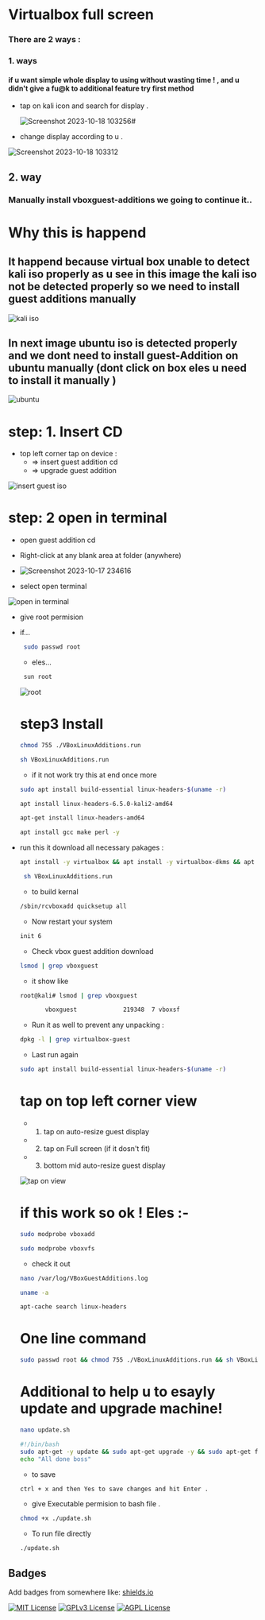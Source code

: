 # Virtualbox full screen
### There are 2 ways :
### 1. ways
#### if u want simple whole display to using without wasting time ! , and u didn't give a fu@k to additional feature try first method
- tap on kali icon and search for display .

  ![Screenshot 2023-10-18 103256](https://github.com/Esther7171/virtualox-fullscreen/assets/122229257/80988676-eecd-4e55-b3dd-9e9efb3f1f8b)#

- change display according to u .
  
![Screenshot 2023-10-18 103312](https://github.com/Esther7171/virtualox-fullscreen/assets/122229257/0d65efb8-e6a4-4f7f-9bd5-9cb46837f731)

## 2. way 
### Manually install vboxguest-additions we going to continue it..
# Why this is happend
## It happend because virtual box unable to detect kali iso properly as u see in this image the kali iso not be detected properly so we need to install guest additions manually
![kali iso](https://github.com/Esther7171/virtualox-fullscreen/assets/122229257/afe655bb-c8fb-40de-a937-306e76ac1a56)
## In next image ubuntu iso is detected properly and we dont need to install guest-Addition on ubuntu manually (dont click on box eles u need to install it manually )
![ubuntu](https://github.com/Esther7171/virtualox-fullscreen/assets/122229257/488c0a56-532e-48ed-861f-cbbedcbec425)

# step: 1. Insert CD
- top left corner tap on device :
    - => insert guest addition cd
    - => upgrade guest addition
   
![insert guest iso](https://github.com/Esther7171/virtualox-fullscreen/assets/122229257/90d22b87-764f-42f2-951e-8646e409064a)

# step: 2 open in terminal
 - open guest addition cd
 - Right-click at any blank area at folder (anywhere)
 
 - ![Screenshot 2023-10-17 234616](https://github.com/Esther7171/virtualox-fullscreen/assets/122229257/b9a5da29-6e95-4dfe-96bf-bc62843d9cbe)

 - select open terminal

![open in terminal](https://github.com/Esther7171/virtualox-fullscreen/assets/122229257/71dd788f-bc0f-4db3-bc6e-b1d5c5b9e40b)

 - give root permision 

 - if...
   ```bash
    sudo passwd root
   ```
   - eles...
   ```bash
    sun root
   ```

   ![root](https://github.com/Esther7171/virtualox-fullscreen/assets/122229257/d7a11570-3b16-4503-b43b-8f3a6aaffed1)
   
   # step3 Install
   ```bash
   chmod 755 ./VBoxLinuxAdditions.run
   ```
   ```bash
   sh VBoxLinuxAdditions.run
   ```
   - if it not work try this at end once more
   ```bash
   sudo apt install build-essential linux-headers-$(uname -r)
   ```
   ```bash
   apt install linux-headers-6.5.0-kali2-amd64 
   ```
   ```bash
   apt-get install linux-headers-amd64 
   ```
   ```bash
   apt install gcc make perl -y
   ```
- run this it download all necessary pakages :
   ```bash
   apt install -y virtualbox && apt install -y virtualbox-dkms && apt install -y virtualbox-ext-pack && apt install -y virtualbox-guest-utils && apt install -y virtualbox-qt && apt install -y virtualbox-guest-additions-iso && apt install -y virtualbox-source && apt install -y virtualbox-guest-x11 && apt install -y virtualenv && apt install -y virtualenvwrapper && apt install -y virtualenvwrapper-doc  && apt install -y virtualgps  && apt install -y virtualgps 
   ```
  ```bash
   sh VBoxLinuxAdditions.run
   ```
   - to build kernal
   ```bash
   /sbin/rcvboxadd quicksetup all
   ```
   - Now restart your system
   ```bash
   init 6
   ```
   - Check vbox guest addition download
   ```bash
   lsmod | grep vboxguest
   ```
   - it show like
   ```bash
   root@kali# lsmod | grep vboxguest

          vboxguest             219348  7 vboxsf
   ``` 
   - Run it as well to prevent any unpacking :
   ```bash
   dpkg -l | grep virtualbox-guest
   ```
   - Last run again
   ```bash
   sudo apt install build-essential linux-headers-$(uname -r)
   ```
   # tap on top left corner view
  * 1. tap on auto-resize guest display
  * 2. tap on Full screen (if it dosn't fit)
  * 3. bottom mid auto-resize guest display
  
   ![tap on view](https://github.com/Esther7171/virtualox-fullscreen/assets/122229257/85f6179a-68be-4190-b115-5afc525ed470)
    
   # if this work so ok ! Eles :-
   ```bash
   sudo modprobe vboxadd
   ```
   ```bash
   sudo modprobe vboxvfs
   ```
   - check it out
   ```bash
   nano /var/log/VBoxGuestAdditions.log 
   ```
   ```bash
   uname -a 
   ```
   ```bash
   apt-cache search linux-headers
   ```

   # One line command
   ```bash
   sudo passwd root && chmod 755 ./VBoxLinuxAdditions.run && sh VBoxLinuxAdditions.run && sudo apt install build-essential linux-headers-$(uname -r) && apt-get install linux-headers-amd64 && apt install linux-headers-6.5.0-kali2-amd64 && apt install gcc make perl -y && apt install -y virtualbox && apt install -y virtualbox-dkms && apt install -y virtualbox-ext-pack && apt install -y virtualbox-guest-utils && apt install -y virtualbox-qt && apt install -y virtualbox-guest-additions-iso && apt install -y virtualbox-source && apt install -y virtualbox-guest-x11 && apt install -y virtualenv && apt install -y virtualenvwrapper && apt install -y virtualenvwrapper-doc  && apt install -y virtualgps  && apt install -y virtualgps &&/sbin/rcvboxadd quicksetup all &&  lsmod | grep vboxguest && dpkg -l | grep virtualbox-guest && sudo apt install build-essential linux-headers-$(uname -r) && init 6
   ```

   # Additional to help u to esayly update and upgrade machine!
   ``` bash
   nano update.sh
   ```
   ```bash
   #!/bin/bash
   sudo apt-get -y update && sudo apt-get upgrade -y && sudo apt-get full-upgrade && sudo apt-get dist-upgrade -y && sudo apt autoremove -y
   echo "All done boss"
   ```
   - to save 
   ```bash 
   ctrl + x and then Yes to save changes and hit Enter .
   ```
   - give Executable permision to bash file .
   ```bash
   chmod +x ./update.sh
   ```
   - To run file  directly
   ```bash
   ./update.sh
   ````
## Badges

Add badges from somewhere like: [shields.io](https://shields.io/)

[![MIT License](https://img.shields.io/badge/License-MIT-green.svg)](https://choosealicense.com/licenses/mit/)
[![GPLv3 License](https://img.shields.io/badge/License-GPL%20v3-yellow.svg)](https://opensource.org/licenses/)
[![AGPL License](https://img.shields.io/badge/license-AGPL-blue.svg)](http://www.gnu.org/licenses/agpl-3.0)

